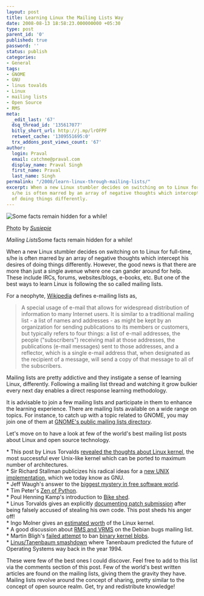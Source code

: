 ```yaml
---
layout: post
title: Learning Linux the Mailing Lists Way
date: 2008-08-13 18:58:23.000000000 +05:30
type: post
parent_id: '0'
published: true
password: ''
status: publish
categories:
- General
tags:
- GNOME
- GNU
- linus tovalds
- Linux
- mailing lists
- Open Source
- RMS
meta:
  _edit_last: '67'
  dsq_thread_id: '135617077'
  bitly_short_url: http://j.mp/lrOFPF
  retweet_cache: '1309551695:0'
  trx_addons_post_views_count: '67'
author:
  login: Praval
  email: catchme@praval.com
  display_name: Praval Singh
  first_name: Praval
  last_name: Singh
permalink: "/2008/learn-linux-through-mailing-lists/"
excerpt: When a new Linux stumbler decides on switching on to Linux for full-time,
  s/he is often marred by an array of negative thoughts which intercept his desires
  of doing things differently.
---
```

<div class="figure"><img src="/static/2008/08/no-postage-required.jpg" alt="Some facts remain hidden for a while!" />
<p class="credit"><abbr class="type" title="Photograph">Photo</abbr> by <cite><a href="http://www.flickr.com/photos/susiepie/2269149168/">Susiepie</a></cite></p>
<p class="caption"><em>Mailing Lists</em>Some facts remain hidden for a while!</p>
</div>

<p>When a new Linux stumbler decides on switching on to Linux for full-time, s/he is often marred by an array of negative thoughts which intercept his desires of doing things differently. However, the good news is that there are more than just a single avenue where one can gander around for help. These include IRCs, forums, websites/blogs, e-books, etc. But one of the best ways to learn Linux is following the so called mailing lists. </p>
<p>For a neophyte, <a href="http://en.wikipedia.org/wiki/Electronic_mailing_list">Wikipedia</a> defines e-mailing lists as,</p>
<blockquote><p>A special usage of e-mail that allows for widespread distribution of information to many Internet users. It is similar to a traditional mailing list - a list of names and addresses - as might be kept by an organization for sending publications to its members or customers, but typically refers to four things: a list of e-mail addresses, the people ("subscribers") receiving mail at those addresses, the publications (e-mail messages) sent to those addresses, and a reflector, which is a single e-mail address that, when designated as the recipient of a message, will send a copy of that message to all of the subscribers.</p></blockquote>
<p>Mailing lists are pretty addictive and they instigate a sense of learning Linux, differently. Following a mailing list thread and watching it grow bulkier every next day enables a direct response learning methodology.</p>
<p>It is advisable to join a few mailing lists and participate in them to enhance the learning experience. There are mailing lists available on a wide range on topics. For instance, to catch up with a topic related to GNOME, you may join one of them at <a href="http://mail.gnome.org/mailman/listinfo">GNOME's public mailing lists directory</a>.</p>
<p>Let's move on to have a look at few of the world's best mailing list posts about Linux and open source technology.</p>
<p>* This post by Linus Torvalds <a href="http://groups.google.com/group/comp.os.minix/msg/b813d52cbc5a044b">revealed the thoughts about Linux kernel</a>, the most successful ever Unix-like kernel which can be ported to maximum number of architectures.<br />
* Sir Richard Stallman publicizes his radical ideas for a <a href="http://groups.google.co.uk/group/net.unix-wizards/msg/4dadd63a976019d7?dmode=source">new UNIX implementation</a>, which we today know as GNU.<br />
* Jeff Waugh's answer to the <a href="http://mail.gnome.org/archives/foundation-list/2008-February/msg00003.html">biggest mystery in free software world</a>.<br />
* Tim Peter's <a href="http://groups.google.com/group/comp.lang.python/msg/25ae225b2abdc52f">Zen of Python</a>.<br />
* Poul Henning Kamp's introduction to <a href="http://docs.freebsd.org/cgi/mid.cgi?18238.938873650.1">Bike shed</a>.<br />
* Linus Torvalds gives an explicitly <a href="http://marc.info/?l=linux-kernel&amp;m=108529494402563&amp;w=2">documenting patch submission</a> after being falsely accused of stealing his own code. This post sheds his anger off!<br />
* Ingo Molner gives an <a href="http://groups.google.com/group/linux.kernel/msg/ba12e7b2f7b98d68?hl=en">estimated worth</a> of the Linux kernel.<br />
* A good discussion about <a href="http://bugs.debian.org/cgi-bin/bugreport.cgi?bug=221807">RMS and VRMS</a> on the Debian bugs mailing list.<br />
* Martin Bligh's <a href="http://article.gmane.org/gmane.linux.kernel/475723">failed attempt</a> to ban <a href="http://en.wikipedia.org/wiki/Binary_blob">binary kernel blobs</a>.<br />
* <a href="http://groups.google.com/group/comp.os.minix/browse_thread/thread/c25870d7a41696d2/6372404c547d7ab4?">Linus/Tanenbaum smashdown</a> where Tanenbaum predicted the future of Operating Systems way back in the year 1994.</p>
<p>These were few of the best ones I could discover. Feel free to add to this list via the comments section of this post. Few of the world's best written articles are found on the mailing lists, giving them the gravity they have. Mailing lists revolve around the concept of sharing, pretty similar to the concept of open source realm. Get, try and redistribute knowledge!</p>
